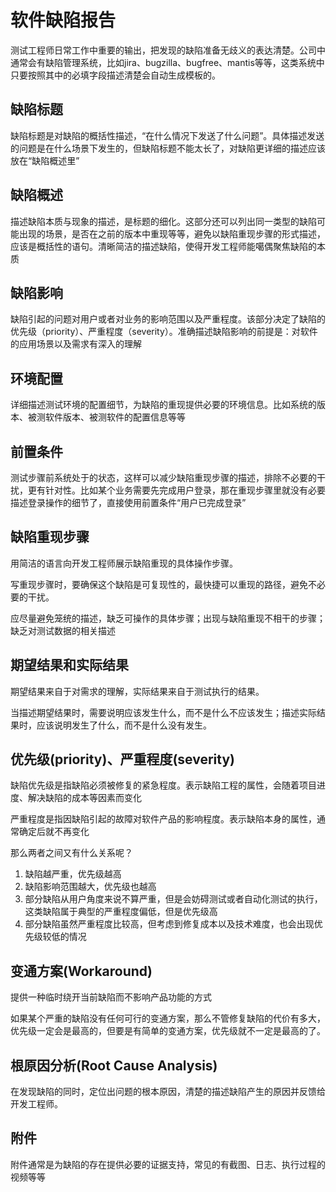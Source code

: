 # 软件缺陷报告

测试工程师日常工作中重要的输出，把发现的缺陷准备无歧义的表达清楚。公司中通常会有缺陷管理系统，比如jira、bugzilla、bugfree、mantis等等，这类系统中只要按照其中的必填字段描述清楚会自动生成模板的。

## 缺陷标题

缺陷标题是对缺陷的概括性描述，“在什么情况下发送了什么问题”。具体描述发送的问题是在什么场景下发生的，但缺陷标题不能太长了，对缺陷更详细的描述应该放在“缺陷概述里”

## 缺陷概述

描述缺陷本质与现象的描述，是标题的细化。这部分还可以列出同一类型的缺陷可能出现的场景，是否在之前的版本中重现等等，避免以缺陷重现步骤的形式描述，应该是概括性的语句。清晰简洁的描述缺陷，使得开发工程师能噶偶聚焦缺陷的本质

## 缺陷影响

缺陷引起的问题对用户或者对业务的影响范围以及严重程度。该部分决定了缺陷的优先级（priority）、严重程度（severity）。准确描述缺陷影响的前提是：对软件的应用场景以及需求有深入的理解

## 环境配置

详细描述测试环境的配置细节，为缺陷的重现提供必要的环境信息。比如系统的版本、被测软件版本、被测软件的配置信息等等

## 前置条件

测试步骤前系统处于的状态，这样可以减少缺陷重现步骤的描述，排除不必要的干扰，更有针对性。比如某个业务需要先完成用户登录，那在重现步骤里就没有必要描述登录操作的细节了，直接使用前置条件“用户已完成登录”

## 缺陷重现步骤

用简洁的语言向开发工程师展示缺陷重现的具体操作步骤。

写重现步骤时，要确保这个缺陷是可复现性的，最快捷可以重现的路径，避免不必要的干扰。

应尽量避免笼统的描述，缺乏可操作的具体步骤；出现与缺陷重现不相干的步骤；缺乏对测试数据的相关描述

## 期望结果和实际结果

期望结果来自于对需求的理解，实际结果来自于测试执行的结果。

当描述期望结果时，需要说明应该发生什么，而不是什么不应该发生；描述实际结果时，应该说明发生了什么，而不是什么没有发生。

## 优先级(priority)、严重程度(severity)

缺陷优先级是指缺陷必须被修复的紧急程度。表示缺陷工程的属性，会随着项目进度、解决缺陷的成本等因素而变化

严重程度是指因缺陷引起的故障对软件产品的影响程度。表示缺陷本身的属性，通常确定后就不再变化

那么两者之间又有什么关系呢？

1. 缺陷越严重，优先级越高
2. 缺陷影响范围越大，优先级也越高
3. 部分缺陷从用户角度来说不算严重，但是会妨碍测试或者自动化测试的执行，这类缺陷属于典型的严重程度偏低，但是优先级高
4. 部分缺陷虽然严重程度比较高，但考虑到修复成本以及技术难度，也会出现优先级较低的情况

## 变通方案(Workaround)

提供一种临时绕开当前缺陷而不影响产品功能的方式

如果某个严重的缺陷没有任何可行的变通方案，那么不管修复缺陷的代价有多大，优先级一定会是最高的，但要是有简单的变通方案，优先级就不一定是最高的了。

## 根原因分析(Root Cause Analysis)

在发现缺陷的同时，定位出问题的根本原因，清楚的描述缺陷产生的原因并反馈给开发工程师。

## 附件

附件通常是为缺陷的存在提供必要的证据支持，常见的有截图、日志、执行过程的视频等等

